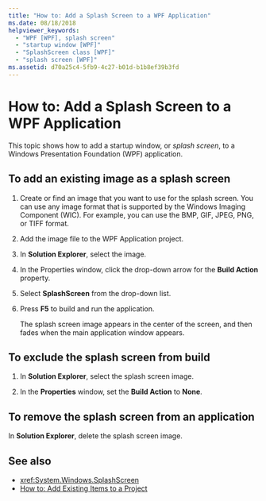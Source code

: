 ```yaml
---
title: "How to: Add a Splash Screen to a WPF Application"
ms.date: 08/18/2018
helpviewer_keywords:
  - "WPF [WPF], splash screen"
  - "startup window [WPF]"
  - "SplashScreen class [WPF]"
  - "splash screen [WPF]"
ms.assetid: d70a25c4-5fb9-4c27-b01d-b1b8ef39b3fd
---
```

# How to: Add a Splash Screen to a WPF Application

This topic shows how to add a startup window, or *splash screen*, to a Windows Presentation Foundation (WPF) application.

## To add an existing image as a splash screen

1.  Create or find an image that you want to use for the splash screen. You can use any image format that is supported by the Windows Imaging Component (WIC). For example, you can use the BMP, GIF, JPEG, PNG, or TIFF format.

2.  Add the image file to the WPF Application project.

3.  In **Solution Explorer**, select the image.

4.  In the Properties window, click the drop-down arrow for the **Build Action** property.

5.  Select **SplashScreen** from the drop-down list.

6.  Press **F5** to build and run the application.

     The splash screen image appears in the center of the screen, and then fades when the main application window appears.

## To exclude the splash screen from build

1.  In **Solution Explorer**, select the splash screen image.

2.  In the **Properties** window, set the **Build Action** to **None**.

## To remove the splash screen from an application

In **Solution Explorer**, delete the splash screen image.

## See also

- <xref:System.Windows.SplashScreen>
- [How to: Add Existing Items to a Project](https://docs.microsoft.com/previous-versions/visualstudio/visual-studio-2010/9f4t9t92(v=vs.100))
